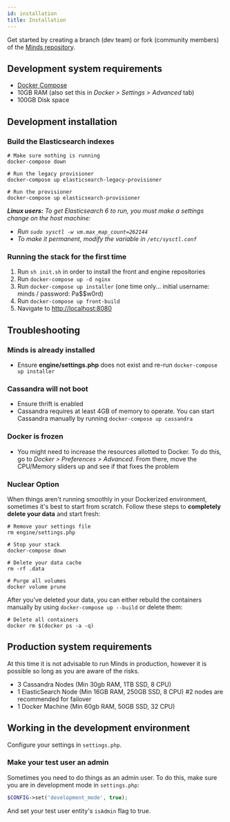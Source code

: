 ```yaml
---
id: installation
title: Installation
---
```


Get started by creating a branch (dev team) or fork (community members) of the [Minds repository](https://gitlab.com/Minds/minds).

## Development system requirements

- [Docker Compose](https://docs.docker.com/compose/)
- 10GB RAM (also set this in _Docker > Settings > Advanced_ tab)
- 100GB Disk space

## Development installation

### Build the Elasticsearch indexes

```
# Make sure nothing is running
docker-compose down

# Run the legacy provisioner
docker-compose up elasticsearch-legacy-provisioner

# Run the provisioner
docker-compose up elasticsearch-provisioner
```

_**Linux users:** To get Elasticsearch 6 to run, you must make a settings change on the host machine:_

- _Run `sudo sysctl -w vm.max_map_count=262144`_
- _To make it permanent, modify the variable in `/etc/sysctl.conf`_

### Running the stack for the first time

1. Run `sh init.sh` in order to install the front and engine repositories
2. Run `docker-compose up -d nginx`
3. Run `docker-compose up installer` (one time only... initial username: minds / password: Pa\$\$w0rd)
4. Run `docker-compose up front-build`
5. Navigate to [http://localhost:8080](http://localhost:8080)

## Troubleshooting

### Minds is already installed

- Ensure **engine/settings.php** does not exist and re-run `docker-compose up installer`

### Cassandra will not boot

- Ensure thrift is enabled
- Cassandra requires at least 4GB of memory to operate. You can start Cassandra manually by running `docker-compose up cassandra`

### Docker is frozen

- You might need to increase the resources allotted to Docker. To do this, go to _Docker > Preferences > Advanced_. From there, move the CPU/Memory sliders up and see if that fixes the problem

### Nuclear Option

When things aren't running smoothly in your Dockerized environment, sometimes it's best to start from scratch. Follow these steps to **completely delete your data** and start fresh:

```
# Remove your settings file
rm engine/settings.php

# Stop your stack
docker-compose down

# Delete your data cache
rm -rf .data

# Purge all volumes
docker volume prune
```

After you've deleted your data, you can either rebuild the containers manually by using `docker-compose up --build` or delete them:

```
# Delete all containers
docker rm $(docker ps -a -q)
```

## Production system requirements

At this time it is not advisable to run Minds in production, however it is possible so long as you are aware of the risks.

- 3 Cassandra Nodes (Min 30gb RAM, 1TB SSD, 8 CPU)
- 1 ElasticSearch Node (Min 16GB RAM, 250GB SSD, 8 CPU) #2 nodes are recommended for failover
- 1 Docker Machine (Min 60gb RAM, 50GB SSD, 32 CPU)

## Working in the development environment

Configure your settings in `settings.php`.

### Make your test user an admin

Sometimes you need to do things as an admin user. To do this, make sure you are in development mode in `settings.php`:

```php
$CONFIG->set('development_mode', true);
```

And set your test user entity's `isAdmin` flag to true.
